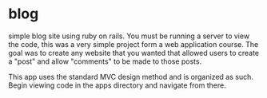 # blog
simple blog site using ruby on rails.
You must be running a server to view the code, this was a very simple project form a web application course.
The goal was to create any website that you wanted that allowed users to create a "post" and allow "comments" to 
be made to those posts.

This app uses the standard MVC design method and is organized as such.  Begin viewing code in the apps directory and
navigate from there.
